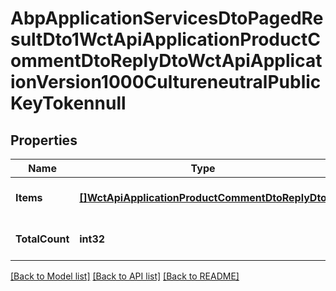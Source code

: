 # AbpApplicationServicesDtoPagedResultDto1WctApiApplicationProductCommentDtoReplyDtoWctApiApplicationVersion1000CultureneutralPublicKeyTokennull

## Properties
Name | Type | Description | Notes
------------ | ------------- | ------------- | -------------
**Items** | [**[]WctApiApplicationProductCommentDtoReplyDto**](WCT.Api.Application.ProductComment.Dto.ReplyDto.md) |  | [optional] [default to null]
**TotalCount** | **int32** |  | [optional] [default to null]

[[Back to Model list]](../README.md#documentation-for-models) [[Back to API list]](../README.md#documentation-for-api-endpoints) [[Back to README]](../README.md)

